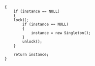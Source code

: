 ```Singleton* getInstance()
{
    if (instance == NULL)
    {
	lock();
    	if (instance == NULL)
    	{
       		instance = new Singleton();
    	}
    	unlock();
    }

    return instance;
}
```

